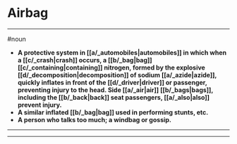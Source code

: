 # Airbag
---
#noun
- **A protective system in [[a/_automobiles|automobiles]] in which when a [[c/_crash|crash]] occurs, a [[b/_bag|bag]] [[c/_containing|containing]] nitrogen, formed by the explosive [[d/_decomposition|decomposition]] of sodium [[a/_azide|azide]], quickly inflates in front of the [[d/_driver|driver]] or passenger, preventing injury to the head. Side [[a/_air|air]] [[b/_bags|bags]], including the [[b/_back|back]] seat passengers, [[a/_also|also]] prevent injury.**
- **A similar inflated [[b/_bag|bag]] used in performing stunts, etc.**
- **A person who talks too much; a windbag or gossip.**
---
---
